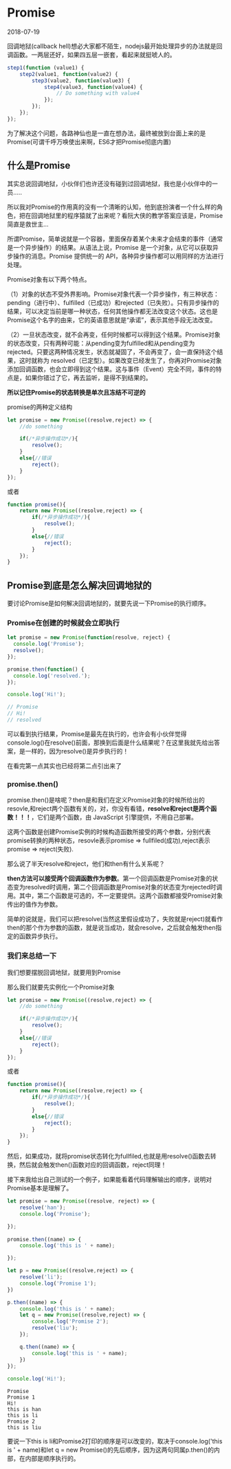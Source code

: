 # Promise

2018-07-19

回调地狱(callback hell)想必大家都不陌生，nodejs最开始处理异步的办法就是回调函数。一两层还好，如果四五层一嵌套，看起来就挺唬人的。
```js
step1(function (value1) {
    step2(value1, function(value2) {
        step3(value2, function(value3) {
            step4(value3, function(value4) {
                // Do something with value4
            });
        });
    });
});
```

为了解决这个问题，各路神仙也是一直在想办法，最终被放到台面上来的是Promise(可谓千呼万唤使出来啊，ES6才把Promise彻底内置)

## 什么是Promise
其实总说回调地狱，小伙伴们也许还没有碰到过回调地狱，我也是小伙伴中的一员.....

所以我对Promise的作用真的没有一个清晰的认知，他到底扮演者一个什么样的角色，把在回调地狱里的程序猿就了出来呢？看阮大侠的教学答案应该是，Promise简直是救世主...

所谓Promise，简单说就是一个容器，里面保存着某个未来才会结束的事件（通常是一个异步操作）的结果。从语法上说，Promise 是一个对象，从它可以获取异步操作的消息。Promise 提供统一的 API，各种异步操作都可以用同样的方法进行处理。

Promise对象有以下两个特点。

（1）对象的状态不受外界影响。Promise对象代表一个异步操作，有三种状态：pending（进行中）、fulfilled（已成功）和rejected（已失败）。只有异步操作的结果，可以决定当前是哪一种状态，任何其他操作都无法改变这个状态。这也是Promise这个名字的由来，它的英语意思就是“承诺”，表示其他手段无法改变。

（2）一旦状态改变，就不会再变，任何时候都可以得到这个结果。Promise对象的状态改变，只有两种可能：从pending变为fulfilled和从pending变为rejected。只要这两种情况发生，状态就凝固了，不会再变了，会一直保持这个结果，这时就称为 resolved（已定型）。如果改变已经发生了，你再对Promise对象添加回调函数，也会立即得到这个结果。这与事件（Event）完全不同，事件的特点是，如果你错过了它，再去监听，是得不到结果的。


**所以记住Promise的状态转换是单次且冻结不可逆的**


promise的两种定义结构
```js
let promise = new Promise((resolve,reject) => {
    //do something

    if(/*异步操作成功*/){
        resolve();
    }
    else{//错误
        reject();
    }
});
```
或者
```js
function promise(){
    return new Promise((resolve,reject) => {
        if(/*异步操作成功*/){
            resolve();
        }
        else{//错误
            reject();
        }
    });
}
```

## Promise到底是怎么解决回调地狱的

要讨论Promise是如何解决回调地狱的，就要先说一下Promise的执行顺序。

### Promise在创建的时候就会立即执行

```js
let promise = new Promise(function(resolve, reject) {
  console.log('Promise');
  resolve();
});

promise.then(function() {
  console.log('resolved.');
});

console.log('Hi!');

// Promise
// Hi!
// resolved
```
可以看到执行结果，Promise是最先在执行的，也许会有小伙伴觉得console.log()在resolve()前面，那换到后面是什么结果呢？在这里我就先给出答案，是一样的，因为resolve()是异步执行的！

在看完第一点其实也已经将第二点引出来了

### promise.then()
promise.then()是啥呢？then是和我们在定义Promise对象的时候所给出的resovle,和reject两个函数有关的，对，你没有看错，**resolve和reject是两个函数！！！**，它们是两个函数，由 JavaScript 引擎提供，不用自己部署。

这两个函数是创建Promise实例的时候构造函数所接受的两个参数，分别代表promise转换的两种状态，resovle表示promise => fullfiled(成功),reject表示promise => reject(失败).

那么说了半天resolve和reject，他们和then有什么关系呢？

**then方法可以接受两个回调函数作为参数**。第一个回调函数是Promise对象的状态变为resolved时调用，第二个回调函数是Promise对象的状态变为rejected时调用。其中，第二个函数是可选的，不一定要提供。这两个函数都接受Promise对象传出的值作为参数。

简单的说就是，我们可以把resolve(当然这里假设成功了，失败就是reject)就看作then的那个作为参数的函数，就是说当成功，就会resolve，之后就会触发then指定的函数异步执行。

### 我们来总结一下

我们想要摆脱回调地狱，就要用到Promise

那么我们就要先实例化一个Promise对象
```js
let promise = new Promise((resolve,reject) => {
    //do something

    if(/*异步操作成功*/){
        resolve();
    }
    else{//错误
        reject();
    }
});
```
或者
```js
function promise(){
    return new Promise((resolve,reject) => {
        if(/*异步操作成功*/){
            resolve();
        }
        else{//错误
            reject();
        }
    });
}
```

然后，如果成功，就将promise状态转化为fullfiled,也就是用resolve()函数去转换，然后就会触发then()函数对应的回调函数，reject同理！

接下来我给出自己测试的一个例子，如果能看着代码理解输出的顺序，说明对Promise基本是理解了。
```js
let promise = new Promise((resolve, reject) => {
    resolve('han');
    console.log('Promise');

});
  
promise.then((name) => {
    console.log('this is ' + name);

});

let p = new Promise((resolve,reject) => {
    resolve('li');
    console.log('Promise 1');
})

p.then((name) => {
    console.log('this is ' + name);
    let q = new Promise((resolve,reject) => {
        console.log('Promise 2');
        resolve('liu');
    });

    q.then((name) => {
        console.log('this is ' + name);
    })
});
  
console.log('Hi!');
```
```
Promise
Promise 1
Hi!
this is han
this is li
Promise 2
this is liu
```
要说一下this is li和Promise2打印的顺序是可以改变的，取决于console.log('this is ' + name)和let q = new Promise()的先后顺序，因为这两句同属p.then()的内部，在内部是顺序执行的。